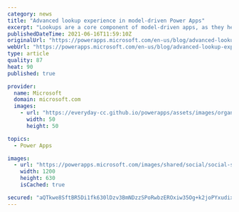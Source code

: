```yaml
---
category: news
title: "Advanced lookup experience in model-driven Power Apps"
excerpt: "Lookups are a core component of model-driven apps, as they help bring underlying data relationships in Microsoft Dataverse to life. Advanced lookup helps end users explore and find that data easily, so they are more productive with data-entry tasks."
publishedDateTime: 2021-06-16T11:59:10Z
originalUrl: "https://powerapps.microsoft.com/en-us/blog/advanced-lookup-experience-in-model-driven-power-apps/"
webUrl: "https://powerapps.microsoft.com/en-us/blog/advanced-lookup-experience-in-model-driven-power-apps/"
type: article
quality: 87
heat: 90
published: true

provider:
  name: Microsoft
  domain: microsoft.com
  images:
    - url: "https://everyday-cc.github.io/powerapps/assets/images/organizations/microsoft.com-50x50.jpg"
      width: 50
      height: 50

topics:
  - Power Apps

images:
  - url: "https://powerapps.microsoft.com/images/shared/social/social-share-post-ignite.png"
    width: 1200
    height: 630
    isCached: true

secured: "aQTkwe8SftBR5Di1fk630lDzv3BmNDzzSPoRwbzEROxiw35Og+k2joPYxudixcSe7l5yXKQ9+4RCJdf99zXQZ9nTpN6GGj1Iaw+C49maxnmrnjncSyvJ6lsnMHI17yiGbBYt0FlQ4FR5WtQ0cc7U0Vi7sPf0Cmx7/AZR1wTFksxgL/OEVNbXKN26ZOPn9rb/PmOCv8WSKRS6Zo8Y39BO17wsq1/ccFCJNuG4f4dam1FmnefYIio3eIZAIzj48zssNN4LpUo1p7m+pCRhvIUfkzswSWwI8ks7vtr2rWB/lM/tao3nnDILTPQ/LYNhRFNhEFzJM1gg/yzzdH/kNK/uZeMrg78nW4m/cwuCsLibUe0=;258M7dOYOwWQ2pKpv2PGBA=="
---
```


